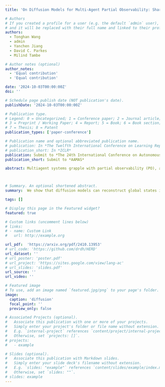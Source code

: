 ```yaml
---
title: 'On Diffusion Models for Multi-Agent Partial Observability: Shared Attractors, Error Bounds, and Composite Flow'

# Authors
# If you created a profile for a user (e.g. the default `admin` user), write the username (folder name) here
# and it will be replaced with their full name and linked to their profile.
authors:
  - Tonghan Wang
  - admin
  - Yanchen Jiang
  - David C. Parkes
  - Milind Tambe

# Author notes (optional)
author_notes:
  - 'Equal contribution'
  - 'Equal contribution'

date: '2024-10-03T00:00:00Z'
doi: ''

# Schedule page publish date (NOT publication's date).
publishDate: '2024-10-03T00:00:00Z'

# Publication type.
# Legend: 0 = Uncategorized; 1 = Conference paper; 2 = Journal article;
# 3 = Preprint / Working Paper; 4 = Report; 5 = Book; 6 = Book section;
# 7 = Thesis; 8 = Patent
publication_types: ['paper-conference']

# Publication name and optional abbreviated publication name.
# publication: In *The Twelfth International Conference on Learning Representations*
# publication_short: In *ICLR*
publication: Submit to *The 24th International Conference on Autonomous Agents and Multiagent Systems*
publication_short: Submit to *AAMAS*

abstract: Multiagent systems grapple with partial observability (PO), and the decentralized POMDP (Dec-POMDP) model highlights the fundamental nature of this challenge. Whereas recent approaches to address PO have appealed to deep learning models, providing a rigorous understanding of how these models and their approximation errors affect agents' handling of PO and their interactions remain a challenge. In addressing this challenge, we investigate reconstructing global states from local action-observation histories in Dec-POMDPs using diffusion models. We first find that diffusion models conditioned on local history represent possible states as stable fixed points. In collectively observable (CO) Dec-POMDPs, individual diffusion models conditioned on agents' local histories share a unique fixed point corresponding to the global state, while in non-CO settings, the shared fixed points yield a distribution of possible states given joint history. We further find that, with deep learning approximation errors, fixed points can deviate from true states and the deviation is negatively correlated to the Jacobian rank. Inspired by this low-rank property, we bound the deviation by constructing a surrogate linear regression model that approximates the local behavior of diffusion models. With this bound, we propose a composite diffusion process iterating over agents with theoretical convergence guarantees to the true state.



# Summary. An optional shortened abstract.
summary:  We show that diffusion models can reconstruct global states in decentralized partially observable multiagent systems, with approximation errors leading to deviations that can be bounded for convergence to the true state.

tags: []

# Display this page in the Featured widget?
featured: true

# Custom links (uncomment lines below)
# links:
# - name: Custom Link
#   url: http://example.org

url_pdf:  'https://arxiv.org/pdf/2410.13953'
# url_code: 'https://github.com/drdh/HERD'
url_dataset: ''
# url_poster: 'poster.pdf'
# url_project: 'https://sites.google.com/view/lang-ac'
# url_slides: 'slides.pdf'
url_source: ''
url_video: ''

# Featured image
# To use, add an image named `featured.jpg/png` to your page's folder.
image:
  caption: 'diffusion'
  focal_point: ''
  preview_only: false

# Associated Projects (optional).
#   Associate this publication with one or more of your projects.
#   Simply enter your project's folder or file name without extension.
#   E.g. `internal-project` references `content/project/internal-project/index.md`.
#   Otherwise, set `projects: []`.
# projects:
#   - example

# Slides (optional).
#   Associate this publication with Markdown slides.
#   Simply enter your slide deck's filename without extension.
#   E.g. `slides: "example"` references `content/slides/example/index.md`.
#   Otherwise, set `slides: ""`.
# slides: example
---
```

